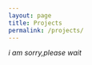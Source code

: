 ```yaml
---
layout: page
title: Projects
permalink: /projects/
---
```


*i am sorry,please wait*  

<!--
### [Project 1](https://github.com/tux4kids/tuxmania) 
Proin pellentesque malesuada mauris, quis aliquam augue vestibulum ac. Vestibulum ut feugiat nibh. Sed faucibus felis purus, sed convallis leo dictum vehicula.

***

### [Project 2](https://github.com/AkshayAgarwal007/Moodly)
Lorem ipsum dolor sit amet, consectetur adipiscing elit. Nam imperdiet urna eu dolor placerat varius. Vivamus eros augue, consequat id scelerisque nec, fringilla in est. Proin pellentesque malesuada mauris, quis aliquam augue vestibulum ac. Vestibulum ut feugiat nibh. Sed faucibus felis purus, sed convallis leo dictum vehicula.

Proin pellentesque malesuada mauris, quis aliquam augue vestibulum ac. Vestibulum ut feugiat nibh. Sed faucibus felis purus, sed convallis leo dictum vehicula.

***

## Other Projects

### This Could Be Another Project Name

  Lorem ipsum dolor sit amet, consectetur adipiscing elit. Nam imperdiet urna eu dolor placerat varius. Vivamus eros augue, consequat id scelerisque nec, fringilla in est. Proin pellentesque malesuada mauris, quis aliquam augue vestibulum ac. Vestibulum ut feugiat nibh. Sed faucibus felis purus, sed convallis leo dictum vehicula. Lorem ipsum dolor sit amet, consectetur adipiscing elit. Nam imperdiet urna eu dolor placerat varius. Vivamus eros augue, consequat id scelerisque nec, fringilla in est. Proin pellentesque malesuada mauris, quis aliquam augue vestibulum ac. Vestibulum ut feugiat nibh. Sed faucibus felis purus, sed convallis leo dictum vehicula.
   
### This Could Be Yet Another Project Name

   Lorem ipsum dolor sit amet, consectetur adipiscing elit. Nam imperdiet urna eu dolor placerat varius. Vivamus eros augue, consequat id scelerisque nec, fringilla in est. Proin pellentesque malesuada mauris, quis aliquam augue vestibulum ac. Vestibulum ut feugiat nibh. Sed faucibus felis purus, sed convallis leo dictum vehicula.


## Contact me

[17600858977@163.com](mailto:17600858977@163.com)
-->